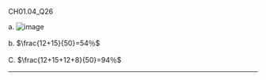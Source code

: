 CH01.04_Q26

a.
![image](https://github.com/user-attachments/assets/c87c3309-8a89-47a0-b155-b062077fb2b0)

b.
$\frac{12+15}{50}=54％$ 

C.
$\frac{12+15+12+8}{50}=94％$

---
